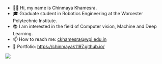 - 👋🏽 Hi, my name is Chinmaya Khamesra.
- 🎓 Graduate student in Robotics Engineering at the Worcester Polytechnic Institute. 
- 📚 I am interested in the field of Computer vision, Machine and Deep Learning.
- 📫 How to reach me: ckhamesra@wpi.edu.in
- 💼 Portfolio: https://chinmayak1197.github.io/

<a href="https://www.linkedin.com/in/ckhamesra1197/"><img src="https://img.shields.io/badge/LinkedIn-0077B5?style=for-the-badge&logo=linkedin&logoColor=white"></a>
